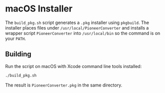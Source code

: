 # macOS Installer

The `build_pkg.sh` script generates a `.pkg` installer using `pkgbuild`.
The installer places files under `/usr/local/PioneerConverter` and installs a wrapper script `PioneerConverter` into `/usr/local/bin` so the command is on your `PATH`.

## Building

Run the script on macOS with Xcode command line tools installed:

```bash
./build_pkg.sh
```

The result is `PioneerConverter.pkg` in the same directory.

